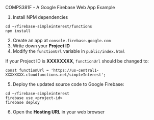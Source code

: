 COMPS381F - A Google Firebase Web App Example

1. Install NPM dependencies
```
cd ~/firebase-simpleinterest/functions
npm install
```
2. Create an app at `console.firebase.google.com`
3. Write down your **Project ID**
4. Modify the `functionUrl` variable in `public/index.html`

If your Project ID is **XXXXXXXX**, `functionUrl` should be changed to:
```
const functionUrl = 'https://us-central1-XXXXXXXX.cloudfunctions.net/simpleInterest';
```
5. Deploy the updated source code to Google Firebase:
```
cd ~/firebase-simpleinterest
firebase use <project-id>
firebase deploy
```
6. Open the **Hosting URL** in your web browser
